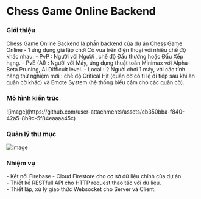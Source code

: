 <h1>Chess Game Online Backend</h1>

<h3>Giới thiệu</h3>Chess Game Online Backend là phần backend của dự án Chess Game Online - 1 ứng dụng giả lập chơi Cờ vua trên điện thoại với nhiều chế độ khác nhau: 
- PvP : Người với Người , chế độ Đấu thường hoặc Đấu Xếp hạng.
- PvE (AI) : Người với Máy, ứng dụng thuật toán Minimax với Alpha-Beta Pruning, AI Difficult level.
- Local : 2 Người chơi 1 máy, với các tính năng thử nghiệm mới : chế độ Critical Hit (quân cờ có tỉ lệ đi tiếp sau khi ăn quân cờ khác) và Emote System (hệ thống biểu cảm cho các quân cờ).

<h3>Mô hình kiến trúc</h3>
![image](https://github.com/user-attachments/assets/cb350bba-f840-42a5-8b9c-5f84eaaaa45c)


<h3>Quản lý thư mục</h3>

![image](https://github.com/user-attachments/assets/fd7e40e2-f60a-4b53-aa82-ed85fcf21a89)


<h3>Nhiệm vụ</h3>
- Kết nối Firebase - Cloud Firestore cho cơ sở dữ liệu chính của dự án<br>
- Thiết kế RESTfull API cho HTTP request thao tác với dữ liệu.<br>
- Thiết lập, xử lý giao thức Websocket cho Server và Client.<br>


